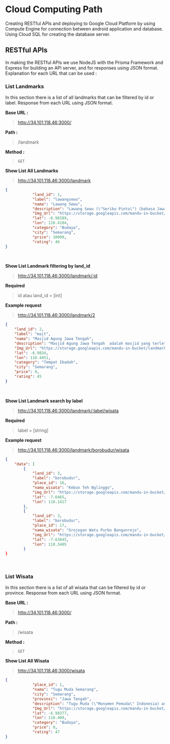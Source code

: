 # Cloud Computing Path

Creating RESTful APIs and deploying to Google Cloud Platform by using Compute Engine for connection between android application and database. Using Cloud SQL for creating the database server.

## RESTful APIs
In making the RESTful APIs we use NodeJS with the Prisma Framework and Express for building an API server, and for responses using JSON format.
Explanation for each URL that can be used :

### List Landmarks
In this section there is a list of all landmarks that can be filtered by id or label. Response from each URL using JSON format.

**Base URL :**
> http://34.101.118.46:3000/

**Path :**
> /landmark

**Method :**
> `GET`

**Show List All Landmarks**
> http://34.101.118.46:3000/landmark

```json
{
            "land_id": 1,
            "label": "lawangsewu",
            "nama": "Lawang Sewu",
            "description": "Lawang Sewu (\"Seribu Pintu\") (bahasa Jawa: ꦭꦮꦁ​ꦱꦺꦮꦸ, translit. Lawang Sèwu) adalah landmark di Semarang, Jawa Tengah, Indonesia, yang dibangun sebagai kantor pusat Perusahaan Kereta Api Hindia Belanda. Bangunan era kolonial terkenal sebagai rumah berhantu dan lokasi syuting, meskipun pemerintah kota Semarang telah berusaha mengubah citra itu.",
            "Img_Url": "https://storage.googleapis.com/mandu-in-bucket/landmark_images/lawang_sewu.jpg",
            "lat": -6.98389,
            "lon": 110.4104,
            "category": "Budaya",
            "city": "Semarang",
            "price": 10000,
            "rating": 46
}
```

<br>

**Show List Landmark filtering by land_id**
> http://34.101.118.46:3000/landmark/:id

  **Required**
  > id atau land_id = [int]

  **Example request**
  > http://34.101.118.46:3000/landmark/2

```json
{
    "land_id": 2,
    "label": "majt",
    "nama": "Masjid Agung Jawa Tengah",
    "description": "Masjid Agung Jawa Tengah  adalah masjid yang terletak di Semarang, provinsi Jawa Tengah, Indonesia. Masjid ini mulai dibangun sejak tahun 2001 hingga selesai secara keseluruhan pada tahun 2006. Masjid ini berdiri di atas lahan 10 hektare. Masjid Agung diresmikan oleh Presiden Indonesia Susilo Bambang Yudhoyono pada tanggal 14 November 2006. Masjid Agung Jawa Tengah (MAJT) merupakan masjid provinsi bagi provinsi Jawa Tengah.",
    "Img_Url": "https://storage.googleapis.com/mandu-in-bucket/landmark_images/majt.jpg",
    "lat": -6.9834,
    "lon": 110.4451,
    "category": "Tempat Ibadah",
    "city": "Semarang",
    "price": 0,
    "rating": 45
}
```

<br>

**Show List Landmark search by label**
> http://34.101.118.46:3000/landmark/:label/wisata

  **Required**
  > label = [string]

  **Example request**
  > http://34.101.118.46:3000/landmark/borobudur/wisata

```json
{
    "data": [
        {
            "land_id": 3,
            "label": "borobudur",
            "place_id": 16,
            "nama_wisata": "Kebun Teh Nglinggo",
            "img_Url": "https://storage.googleapis.com/mandu-in-bucket/img/jogja/Kebun%20Teh%20Nglinggo.jpg",
            "lat": -7.6465,
            "lon": 110.1417
        },
        {
            "land_id": 3,
            "label": "borobudur",
            "place_id": 17,
            "nama_wisata": "Grojogan Watu Purbo Bangunrejo",
            "img_Url": "https://storage.googleapis.com/mandu-in-bucket/img/jogja/Grojogan%20Watu%20Purbo%20Bangunrejo.jpg",
            "lat": -7.63045,
            "lon": 110.3405
        }
}
```

<br>

### List Wisata
In this section there is a list of all wisata that can be filtered by id or province. Response from each URL using JSON format.

**Base URL :**
> http://34.101.118.46:3000/

**Path :**
> /wisata

**Method :**
> `GET`

**Show List All Wisata**
> http://34.101.118.46:3000/wisata

```json
{
            "place_id": 1,
            "nama": "Tugu Muda Semarang",
            "city": "Semarang",
            "provinsi": "Jawa Tengah",
            "description": "Tugu Muda (\"Monumen Pemuda\" Indonesia) adalah sebuah monumen batu di Semarang, Jawa memperingati perjuangan kemerdekaan oleh pemuda Indonesia. Itu didedikasikan oleh Presiden Sukarno pada 20 Mei 1953 untuk memperingati pertempuran lima hari terus menerus antara pemuda Semarang dan batalyon Jepang yang dipimpin oleh Mayor Kido dari 14-19 Oktober 1945. Pasukan Jepang mengusir Belanda dari Indonesia sebagai \"kakak laki-laki Asia\"; namun, Jepang lebih kejam terhadap pembangkang daripada rekan-rekan Belanda mereka. Tugu batu tersebut terdiri dari sebuah pondasi, badan dan kepala. Satu sisi tugu dibuat dalam relief, dengan kolam hias dan taman yang mengelilinginya.",
            "Img_Url": "https://storage.googleapis.com/mandu-in-bucket/img/semarang/Tugu%20Muda%20Semarang.jpg",
            "lat": -6.98377,
            "lon": 110.409,
            "category": "Budaya",
            "price": 0,
            "rating": 47
}
```
